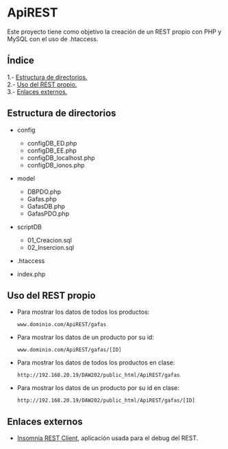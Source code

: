 # ApiREST

Este proyecto tiene como objetivo la creación de un REST propio con PHP y MySQL con el uso de .htaccess.

## Índice

1.- [Estructura de directorios.](#estructura)  
2.- [Uso del REST propio.](#uso)  
3.- [Enlaces externos.](#enlaces)

<div id='estructura'>
  
  ## Estructura de directorios
  
  * config
    * configDB_ED.php
    * configDB_EE.php
    * configDB_localhost.php
    * configDB_ionos.php
    
  * model
    * DBPDO.php
    * Gafas.php
    * GafasDB.php
    * GafasPDO.php
    
  * scriptDB
    * 01_Creacion.sql
    * 02_Insercion.sql
    
  * .htaccess
  
  * index.php
  
</div>

<div id='uso'>
  
  ## Uso del REST propio
  
  * Para mostrar los datos de todos los productos:
    
    ~~~
    www.dominio.com/ApiREST/gafas
    ~~~
    
  * Para mostrar los datos de un producto por su id:
  
    ~~~
    www.dominio.com/ApiREST/gafas/[ID]
    ~~~

  * Para mostrar los datos de todos los productos en clase:

    ~~~
    http://192.168.20.19/DAW202/public_html/ApiREST/gafas
    ~~~

  * Para mostrar los datos de un producto por su id en clase:

    ~~~
    http://192.168.20.19/DAW202/public_html/ApiREST/gafas/[ID]
    ~~~
  
</div>

<div id='enlaces'>
  
  ## Enlaces externos
  
  * [Insomnia REST Client](https://insomnia.rest/), aplicación usada para el debug del REST.
  
</div>
